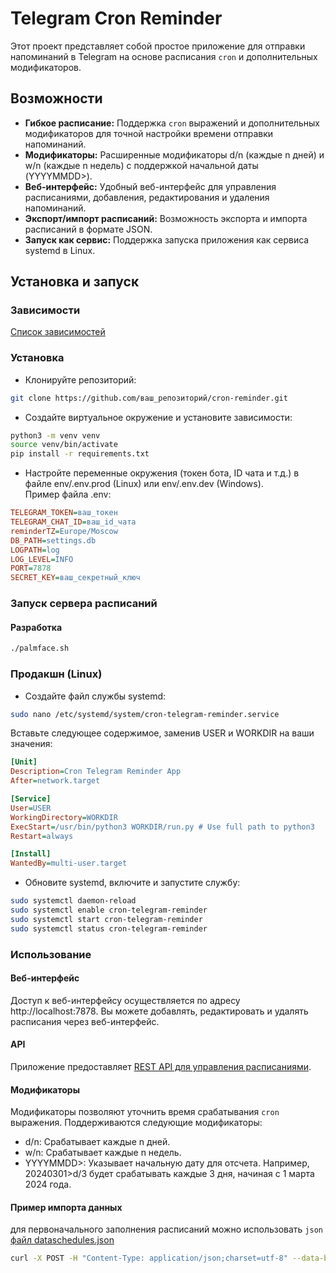 # Telegram Cron Reminder

Этот проект представляет собой простое приложение для отправки напоминаний в Telegram на основе расписания `cron` и дополнительных модификаторов.

## Возможности

- **Гибкое расписание:** Поддержка `cron` выражений и дополнительных модификаторов для точной настройки времени отправки напоминаний.
- **Модификаторы:** Расширенные модификаторы d/n (каждые n дней) и w/n (каждые n недель) с поддержкой начальной даты (YYYYMMDD>).
- **Веб-интерфейс:** Удобный веб-интерфейс для управления расписаниями, добавления, редактирования и удаления напоминаний.
- **Экспорт/импорт расписаний:** Возможность экспорта и импорта расписаний в формате JSON.
- **Запуск как сервис:** Поддержка запуска приложения как сервиса systemd в Linux.

## Установка и запуск
### Зависимости

[Список зависимостей](requirements.txt)

### Установка

- Клонируйте репозиторий:

```sh
git clone https://github.com/ваш_репозиторий/cron-reminder.git
```

- Создайте виртуальное окружение и установите зависимости:

```sh
python3 -m venv venv
source venv/bin/activate
pip install -r requirements.txt
```

- Настройте переменные окружения (токен бота, ID чата и т.д.) в файле env/.env.prod (Linux) или env/.env.dev (Windows).  
Пример файла .env:

```ini
TELEGRAM_TOKEN=ваш_токен
TELEGRAM_CHAT_ID=ваш_id_чата
reminderTZ=Europe/Moscow
DB_PATH=settings.db
LOGPATH=log
LOG_LEVEL=INFO
PORT=7878
SECRET_KEY=ваш_секретный_ключ
```

### Запуск сервера расписаний

#### Разработка

```sh
./palmface.sh
```

### Продакшн (Linux)

- Создайте файл службы systemd:

```sh
sudo nano /etc/systemd/system/cron-telegram-reminder.service
```

Вставьте следующее содержимое, заменив USER и WORKDIR на ваши значения:

```ini
[Unit]
Description=Cron Telegram Reminder App
After=network.target

[Service]
User=USER
WorkingDirectory=WORKDIR
ExecStart=/usr/bin/python3 WORKDIR/run.py # Use full path to python3
Restart=always

[Install]
WantedBy=multi-user.target
```

- Обновите systemd, включите и запустите службу:

```sh
sudo systemctl daemon-reload
sudo systemctl enable cron-telegram-reminder
sudo systemctl start cron-telegram-reminder
sudo systemctl status cron-telegram-reminder
```

### Использование

#### Веб-интерфейс

Доступ к веб-интерфейсу осуществляется по адресу http://localhost:7878. Вы можете добавлять, редактировать и удалять расписания через веб-интерфейс.

#### API

Приложение предоставляет [REST API для управления расписаниями](API.md).

#### Модификаторы

Модификаторы позволяют уточнить время срабатывания `cron` выражения. Поддерживаются следующие модификаторы:

- d/n: Срабатывает каждые n дней.
- w/n: Срабатывает каждые n недель.
- YYYYMMDD>: Указывает начальную дату для отсчета. Например, 20240301>d/3 будет срабатывать каждые 3 дня, начиная с 1 марта 2024 года.

#### Пример импорта данных

для первоначального заполнения расписаний можно использовать `json` [файл dataschedules.json](dataschedules.json.SAMPLE) 

```sh
curl -X POST -H "Content-Type: application/json;charset=utf-8" --data-binary @dataschedules.json http://localhost:7878/schedules_all
```
